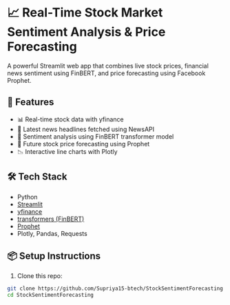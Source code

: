 # 📈 Real-Time Stock Market Sentiment Analysis & Price Forecasting

A powerful Streamlit web app that combines live stock prices, financial news sentiment using FinBERT, and price forecasting using Facebook Prophet.

## 🚀 Features

- 📊 Real-time stock data with yfinance
- 📰 Latest news headlines fetched using NewsAPI
- 🧠 Sentiment analysis using FinBERT transformer model
- 🔮 Future stock price forecasting using Prophet
- 📉 Interactive line charts with Plotly

## 🛠️ Tech Stack

- Python
- [Streamlit](https://streamlit.io/)
- [yfinance](https://pypi.org/project/yfinance/)
- [transformers (FinBERT)](https://huggingface.co/ProsusAI/finbert)
- [Prophet](https://facebook.github.io/prophet/)
- Plotly, Pandas, Requests

## 📦 Setup Instructions

1. Clone this repo:
```bash
git clone https://github.com/Supriya15-btech/StockSentimentForecasting
cd StockSentimentForecasting
